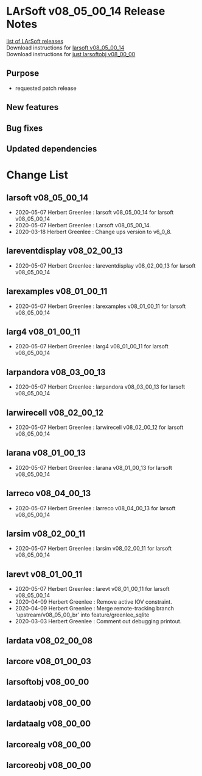 # LArSoft v08_05_00_14 Release Notes



[list of LArSoft releases](LArSoft_release_list)  
Download instructions for [larsoft v08_05_00_14](https://scisoft.fnal.gov/scisoft/bundles/larsoft/v08_05_00_14/larsoft-v08_05_00_14.html)  
Download instructions for [just larsoftobj v08_00_00](https://scisoft.fnal.gov/scisoft/bundles/larsoftobj/v08_00_00/larsoftobj-v08_00_00.html)

## Purpose

-   requested patch release

## New features

## Bug fixes

## Updated dependencies

# Change List

## larsoft v08_05_00_14

-   2020-05-07 Herbert Greenlee : larsoft v08_05_00_14 for larsoft v08_05_00_14
-   2020-05-07 Herbert Greenlee : Larsoft v08_05_00_14.
-   2020-03-18 Herbert Greenlee : Change ups version to v6_0_8.

## lareventdisplay v08_02_00_13

-   2020-05-07 Herbert Greenlee : lareventdisplay v08_02_00_13 for larsoft v08_05_00_14

## larexamples v08_01_00_11

-   2020-05-07 Herbert Greenlee : larexamples v08_01_00_11 for larsoft v08_05_00_14

## larg4 v08_01_00_11

-   2020-05-07 Herbert Greenlee : larg4 v08_01_00_11 for larsoft v08_05_00_14

## larpandora v08_03_00_13

-   2020-05-07 Herbert Greenlee : larpandora v08_03_00_13 for larsoft v08_05_00_14

## larwirecell v08_02_00_12

-   2020-05-07 Herbert Greenlee : larwirecell v08_02_00_12 for larsoft v08_05_00_14

## larana v08_01_00_13

-   2020-05-07 Herbert Greenlee : larana v08_01_00_13 for larsoft v08_05_00_14

## larreco v08_04_00_13

-   2020-05-07 Herbert Greenlee : larreco v08_04_00_13 for larsoft v08_05_00_14

## larsim v08_02_00_11

-   2020-05-07 Herbert Greenlee : larsim v08_02_00_11 for larsoft v08_05_00_14

## larevt v08_01_00_11

-   2020-05-07 Herbert Greenlee : larevt v08_01_00_11 for larsoft v08_05_00_14
-   2020-04-09 Herbert Greenlee : Remove active IOV constraint.
-   2020-04-09 Herbert Greenlee : Merge remote-tracking branch 'upstream/v08_05_00_br' into feature/greenlee_sqlite
-   2020-03-03 Herbert Greenlee : Comment out debugging printout.

## lardata v08_02_00_08

## larcore v08_01_00_03

## larsoftobj v08_00_00

## lardataobj v08_00_00

## lardataalg v08_00_00

## larcorealg v08_00_00

## larcoreobj v08_00_00
